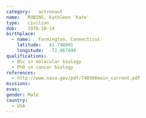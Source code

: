 ```yaml
---
category:	astronaut
name:	RUBINS, Kathleen 'Kate'
type:	civilian
dob:	1978-10-14
birthplace:
  - name:	Farmington, Connecticut
    latitude:	41.748901
    longitude:	-72.867699
qualifications:
  - BSc in molecular biology
  - PhD in cancer biology
references:
  - http://www.nasa.gov/pdf/740566main_current.pdf
missions:
evas:
gender:	Male
country:
  - USA
---
```

